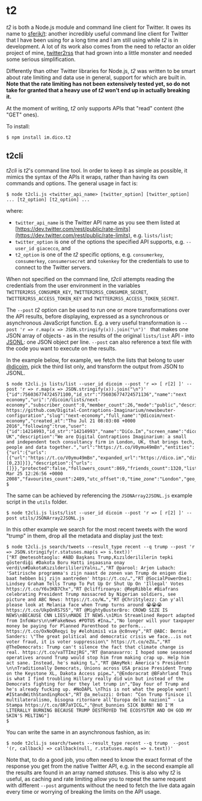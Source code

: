 t2
==

*t2* is both a Node.js module and command line client for Twitter. It owes its name to [sferik/t](https://github.com/sferik/t): another incredibly useful command line client for Twitter that I have been using for a long time and I am still using while *t2* is in development. A lot of its work also comes from the need to refactor an older project of mine, [twitter2rss](https://github.com/Digital-Contraptions-Imaginarium/twitter2rss) that had grown into a little monster and needed some serious simplification.

Differently than other Twitter libraries for Node.js, *t2* was written to be smart about rate limiting and data use in general, support for which are built in. **Note that the rate limiting has not been extensively tested yet, so do not take for granted that a heavy use of *t2* won't end up in actually breaking it.**

At the moment of writing, *t2* only supports APIs that "read" content (the "GET" ones).

To install:

```
$ npm install im.dico.t2
```

## t2cli

*t2cli* is *t2*'s command line tool. In order to keep it as simple as possible, it mimics the syntax of the APIs it wraps, rather than having its own commands and options. The general usage in fact is:

```
$ node t2cli.js <twitter_api_name> [twitter_option] [twitter_option] ... [t2_option] [t2_option] ...
```

where:
- ```twitter_api_name``` is the Twitter API name as you see them listed at [https://dev.twitter.com/rest/public/rate-limits](https://dev.twitter.com/rest/public/rate-limits), e.g. ```lists/list```;
- ```twitter_option``` is one of the options the specified API supports, e.g. ```--user_id giacecco```, and
- ```t2_option``` is one of the *t2* specific options, e.g. ```consumerkey```, ```consumerkey```, ```consumersecret``` and ```tokenkey``` for the credentials to use to connect to the Twitter servers.

When not specified on the command line, *t2cli* attempts reading the credentials from the user environment in the variables ```TWITTER2RSS_CONSUMER_KEY```, ```TWITTER2RSS_CONSUMER_SECRET```, ```TWITTER2RSS_ACCESS_TOKEN_KEY``` and ```TWITTER2RSS_ACCESS_TOKEN_SECRET```.

The ```--post``` *t2* option can be used to run one or more transformations over the API results, before displaying, expressed as a synchronous or asynchronous JavaScript function. E.g. a very useful transformation is ```--post 'r => r.map(x => JSON.stringify(x)).join("\n")' ``` that makes one JSON array of objects - as in the results of the original ```lists/list``` API - into [JSONL](http://jsonlines.org/): one JSON object per line. ```--post``` can also reference a text file with the code you want to execute on the results.

In the example below, for example, we fetch the lists that belong to user [@dicoim](https://twitter.com/dicoim), pick the third list only, and transform the output from JSON to JSONL.

```
$ node t2cli.js lists/list --user_id dicoim --post 'r => [ r[2] ]' --post 'r => r.map(x => JSON.stringify(x)).join("\n")'
{"id":756036774724571100,"id_str":"756036774724571136","name":"next economy","uri":"/dicoim/lists/next-economy","subscriber_count":0,"member_count":26,"mode":"public","description":"See https://github.com/Digital-Contraptions-Imaginarium/newsbeuter-configuration","slug":"next-economy","full_name":"@dicoim/next-economy","created_at":"Thu Jul 21 08:03:08 +0000 2016","following":true,"user":{"id":14214993,"id_str":"14214993","name":"DiCo.Im","screen_name":"dicoim","location":"London, UK","description":"We are Digital Contraptions Imaginarium: a small and independent tech consultancy firm in London, UK, that brings tech, people and data together.","url":"https://t.co/V0ymu49mBn","entities":{"url":{"urls":[{"url":"https://t.co/V0ymu49mBn","expanded_url":"https://dico.im","display_url":"dico.im","indices":[0,23]}]},"description":{"urls":[]}},"protected":false,"followers_count":869,"friends_count":1320,"listed_count":180,"created_at":"Tue Mar 25 12:26:56 +0000 2008","favourites_count":2409,"utc_offset":0,"time_zone":"London","geo_enabled":false,"verified":false,"statuses_count":1851,"lang":"en","contributors_enabled":false,"is_translator":false,"is_translation_enabled":false,"profile_background_color":"000000","profile_background_image_url":"http://abs.twimg.com/images/themes/theme1/bg.png","profile_background_image_url_https":"https://abs.twimg.com/images/themes/theme1/bg.png","profile_background_tile":false,"profile_image_url":"http://pbs.twimg.com/profile_images/756014052225212417/VtssPRWk_normal.jpg","profile_image_url_https":"https://pbs.twimg.com/profile_images/756014052225212417/VtssPRWk_normal.jpg","profile_banner_url":"https://pbs.twimg.com/profile_banners/14214993/1469083399","profile_link_color":"DB5A3D","profile_sidebar_border_color":"000000","profile_sidebar_fill_color":"000000","profile_text_color":"000000","profile_use_background_image":false,"has_extended_profile":false,"default_profile":false,"default_profile_image":false,"following":false,"follow_request_sent":false,"notifications":false,"translator_type":"none"}}
$
```

The same can be achieved by referencing the ```JSONArray2JSONL.js``` example script in the ```utils``` folder.

```
$ node t2cli.js lists/list --user_id dicoim --post 'r => [ r[2] ]' --post utils/JSONArray2JSONL.js
```

In this other example we search for the most recent tweets with the word "trump" in them, drop all the metadata and display just the text:

```
$ node t2cli.js search/tweets --result_type recent --q trump --post 'r => JSON.stringify(r.statuses.map(s => s.text))'
["RT @metesohtaoglu: #ABD Başkanı Trump,Kızılderililerin tepki gösterdiği #Dakota Boru Hattı inşaasına onay verdi\n#DakotaKızılderilileriYalnı…","RT @parool: Arjen Lubach: 'Satirische programma's zijn naast de zonen van Trump de enigen die baat hebben bij zijn aantreden' https://t.co/…","RT @SocialPowerOne1: Lindsey Graham Tells Trump To Put Up Or Shut Up On 'Illegal' Votes https://t.co/Y6v3KB7Chx","RT @cliffiroanya: @RepRibble #Biafrans celebrating President Trump massacred by Nigerian soldiers, see picture and ABC News: https://t.co/W…","RT @ChriStylezz: Can y'all please look at Melania face when Trump turns around 😭😭😭 https://t.co/UkpOnRS7S5","RT @MightyBusterBro: CROWD SIZE IS NEWS\nBECAUSE CNN LIES\nMADE IT NEWS.\n1Min Streamlined Report adapted from InfoWars\n\n#FakeNews #POTUS #Ina…","No longer will your taxpayer money be paying for Planned Parenthood to perform... https://t.co/OxNoQReqyi by #elohimis1 via @c0nvey","RT @ABC: Bernie Sanders: \"The great political and democratic crisis we face...is not voter fraud, it is voter suppression\" https://t.co/eZU…","RT @TheDemocrats: Trump can't silence the fact that climate change is real. https://t.co/vaTTImzjRG","RT @ananavarro: I hoped some seasoned operatives around Trump would stop him from making crap up. Help him act sane. Instead, he's making t…","RT @AmyMek: America's President! \n\nTraditionally Democrats, Unions across USA praise President Trump on the Keystone XL, Dakota Access pipe…","@Endoracrat @BFahrland This is what I find troubling Hillary really did win but instead of the Democrats fighting for her they let trump in","Day four of Trump and he's already fucking up. #NoDAPL \nThis is not what the people want! #IStandWithStandingRock","RT @a_meluzzi: Orban: “Con Trump finisce il multilateralismo, bisogna ritornare all’Europa delle nazioni” - La Stampa https://t.co/8R7aYICG…","@nut_bunnies SICK BURN! NO I'M LITERALLY BURNING BECAUSE TRUMP DESTROYED THE ECOSYSTEM AND OH GOD MY SKIN'S MELTING"]
$
```

You can write the same in an asynchronous fashion, as in:

```
$ node t2cli.js search/tweets --result_type recent --q trump  --post '(r, callback) => callback(null, r.statuses.map(s => s.text))'
```

Note that, to do a good job, you often need to know the exact format of the response you get from the native Twitter API, e.g. in the second example all the results are found in an array named *statuses*. This is also why *t2* is useful, as caching and rate limiting allow you to repeat the same request with different ```--post``` arguments without the need to fetch the live data again every time or worrying of breaking the limits on the API usage.
